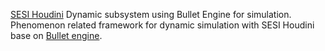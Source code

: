 [SESI Houdini](http://www.sidefx.com) Dynamic subsystem using Bullet Engine for simulation.
Phenomenon related framework for dynamic simulation with SESI Houdini base on [Bullet engine](http://bulletphysics.org).